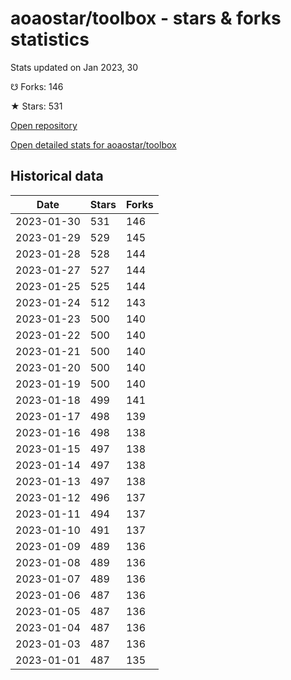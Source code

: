 # aoaostar/toolbox - stars & forks statistics

Stats updated on Jan 2023, 30

☋ Forks: 146

★ Stars: 531

[Open repository](https://github.com/aoaostar/toolbox)

[Open detailed stats for aoaostar/toolbox](https://reviewgithub.com/rep/aoaostar/toolbox)

## Historical data
| Date | Stars | Forks |
|------|-------|-------|
| 2023-01-30 | 531 | 146 | 
| 2023-01-29 | 529 | 145 | 
| 2023-01-28 | 528 | 144 | 
| 2023-01-27 | 527 | 144 | 
| 2023-01-25 | 525 | 144 | 
| 2023-01-24 | 512 | 143 | 
| 2023-01-23 | 500 | 140 | 
| 2023-01-22 | 500 | 140 | 
| 2023-01-21 | 500 | 140 | 
| 2023-01-20 | 500 | 140 | 
| 2023-01-19 | 500 | 140 | 
| 2023-01-18 | 499 | 141 | 
| 2023-01-17 | 498 | 139 | 
| 2023-01-16 | 498 | 138 | 
| 2023-01-15 | 497 | 138 | 
| 2023-01-14 | 497 | 138 | 
| 2023-01-13 | 497 | 138 | 
| 2023-01-12 | 496 | 137 | 
| 2023-01-11 | 494 | 137 | 
| 2023-01-10 | 491 | 137 | 
| 2023-01-09 | 489 | 136 | 
| 2023-01-08 | 489 | 136 | 
| 2023-01-07 | 489 | 136 | 
| 2023-01-06 | 487 | 136 | 
| 2023-01-05 | 487 | 136 | 
| 2023-01-04 | 487 | 136 | 
| 2023-01-03 | 487 | 136 | 
| 2023-01-01 | 487 | 135 | 

